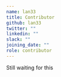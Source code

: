 ```yaml
---
name: lan33
title: Contributor
github: lan33
twitter: ""
linkedin: ""
slack: ""
joining_date: ""
role: contributor
---
```


Still waiting for this
